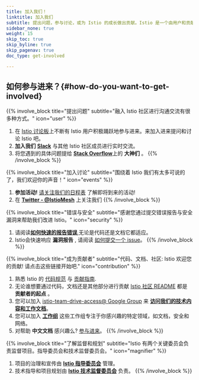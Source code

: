```yaml
---
title: 加入我们！
linktitle: 加入我们
subtitle: 提出问题，参与讨论，或为 Istio 的成长做出贡献。Istio 是一个由用户和贡献者参与推动的开源项目。快加入进来吧！
sidebar_none: true
weight: 15
skip_toc: true
skip_byline: true
skip_pagenav: true
doc_type: get-involved

---
```

## 如何参与进来？{#how-do-you-want-to-get-involved}

{{% involve_block title="提出问题" subtitle="融入 Istio 社区进行沟通交流有很多种方式。" icon="user" %}}
1. 在 [Istio 讨论板](https://discuss.istio.io)上不断有 Istio 用户积极踊跃地参与进来。来加入进来提问和讨论 Istio 吧。
2. **加入我们** [**Slack**](https://slack.istio.io/) 与其他 Istio 社区成员进行实时交流。
3. 将您遇到的具体问题提给 [**Stack Overflow**](https://stackoverflow.com/questions/tagged/istio)上的 **大神们** 。
{{% /involve_block %}}

{{% involve_block title="加入讨论" subtitle="围绕着 Istio 我们有太多可说的了，我们欢迎你的声音！" icon="events" %}}
1. **参加活动!** [请关注我们的日程表](https://calendar.google.com/calendar/embed?src=i10ogf58krfbrsjai5qi16g4do@group.calendar.google.com) 了解即将到来的活动!
2. 在 [**Twitter - @IstioMesh**](https://twitter.com/IstioMesh) 上关注我们
{{% /involve_block %}}

{{% involve_block title="错误与安全" subtitle="感谢您通过提交错误报告与安全漏洞来帮助我们改进 Istio。" icon="security" %}}
1. 请阅读[**如何快速的报告错误**](/zh/docs/releases/bugs/),无论是代码还是文档它都适应。
2. Istio会快速响应 **漏洞报告** , 请阅读 [如何提交一个 issue](/zh/docs/releases/security-vulnerabilities/)。
{{% /involve_block %}}

{{% involve_block title="成为贡献者" subtitle="代码、文档、社区: Istio 欢迎您的贡献! 请点击这些链接开始吧." icon="contribution" %}}
1. 熟悉 Istio 的 [代码规范](https://github.com/istio/community/blob/master/CONTRIBUTING.md#code-of-conduct) 与 [贡献指南](https://github.com/istio/community/blob/master/CONTRIBUTING.md).
2. 无论谁想要通过代码，文档还是其他部分进行贡献 [Istio 社区 README](https://github.com/istio/community/blob/master/README.md) 都是 **贡献者的起点** 。
3. 您可以加入 [istio-team-drive-access@ Google Group](https://groups.google.com/forum/#!forum/istio-team-drive-access) 来 [**访问我们的技术内容和工作文档**](https://drive.google.com/corp/drive/u/0/folders/0AIS5p3eW9BCtUk9PVA)。
4. 您可以加入 [**工作组**](https://github.com/istio/community/blob/master/WORKING-GROUPS.md) 这些工作组专注于你感兴趣的特定领域，如文档，安全和网络。
5. 对帮助 **中文文档** 感兴趣么? [参与进来](https://i.cloudnative.to/istio/event/istio-doc-translation)。
{{% /involve_block %}}

{{% involve_block title="了解监督和规划" subtitle="Istio 有两个关键委员会负责监督项目。指导委员会和技术监督委员会。" icon="magnifier" %}}
1. 项目的治理和宣传由 [**Istio 指导委员会**](https://github.com/istio/community/tree/master/steering) 管理。
2. 技术指导和项目规划由 [**Istio 技术监督委员会**](https://github.com/istio/community/blob/master/TECH-OVERSIGHT-COMMITTEE.md) 负责。
{{% /involve_block %}}
